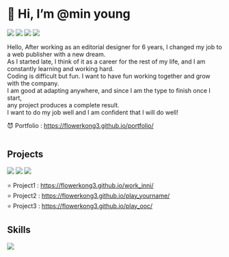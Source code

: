 <h1> 👋 Hi, I’m @min young</h1> 


<a href="https://flowerkong3.github.io/portfolio/"><img src="https://img.shields.io/badge/portfolio-f48fb1?style=for-the-badge&logo=GitHub Sponsors&logoColor=white&link=https://flowerkong3.github.io/portfolio"/></a>
<a href="mailto:flowerkong3@gmail.com"><img src="https://img.shields.io/badge/gmail-EA4335?style=for-the-badge&logo=Gmail&logoColor=white&link=mailto:flowerkong3@gmail.com"/></a>
<a href="https://velog.io/@mindeng"><img src="https://img.shields.io/badge/velog-20C997?style=for-the-badge&logo=Velog&logoColor=white&link=https://velog.io/@mindeng"/></a>
<a href="https://www.instagram.com"><img src="https://img.shields.io/badge/Instagram-E4405F?style=for-the-badge&logo=Instagram&logoColor=white&link=https://www.instagram.com"/></a>


Hello, After working as an editorial designer for 6 years, I changed my job to a web publisher with a new dream. <br>
As I started late, I think of it as a career for the rest of my life, and I am constantly learning and working hard. <br>
Coding is difficult but fun. I want to have fun working together and grow with the company. <br>
I am good at adapting anywhere, and since I am the type to finish once I start, <br>
any project produces a complete result. <br>
I want to do my job well and I am confident that I will do well!

😈 Portfolio : https://flowerkong3.github.io/portfolio/ <br><br>

<h2>Projects</h2>

<a href="https://flowerkong3.github.io/play_yourname"><img src="https://img.shields.io/badge/project1-009624?style=for-the-badge&logo=ProductHunt&logoColor=white&link=https://flowerkong3.github.io/play_yourname"/></a>
<a href="https://flowerkong3.github.io/play_yourname"><img src="https://img.shields.io/badge/project2-00c853?style=for-the-badge&logo=ProductHunt&logoColor=white&link=https://flowerkong3.github.io/play_yourname"/></a>
<a href="https://flowerkong3.github.io/play_ooc"><img src="https://img.shields.io/badge/project3-5efc82?style=for-the-badge&logo=ProductHunt&logoColor=white&link=https://flowerkong3.github.io/play_ooc"/></a>

⭐ Project1 : https://flowerkong3.github.io/work_inni/ <br>
⭐ Project2 : https://flowerkong3.github.io/play_yourname/ <br>
⭐ Project3 : https://flowerkong3.github.io/play_ooc/

<h2>Skills</h2>

<img src="https://img.shields.io/badge/html-E34F26?style=for-the-badge&logo=HTML5&logoColor=white"/>
